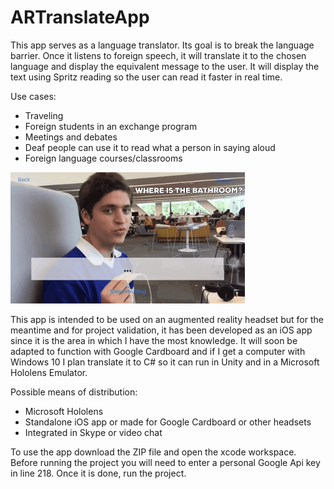 # ARTranslateApp

This app serves as a language translator. Its goal is to break the language barrier. Once it listens to foreign speech, it will translate it to the chosen language and display the equivalent message to the user. It will display the text using Spritz reading so the user can read it faster in real time.

Use cases:
- Traveling
- Foreign students in an exchange program
- Meetings and debates
- Deaf people can use it to read what a person in saying aloud
- Foreign language courses/classrooms

![](ARSpeech.gif)

This app is intended to be used on an augmented reality headset but for the meantime and for project validation, it has been developed as an iOS app since it is the area in which I have the most knowledge. It will soon be adapted to function with Google Cardboard and if I get a computer with Windows 10 I plan translate it to C# so it can run in Unity and in a Microsoft Hololens Emulator.

Possible means of distribution:
- Microsoft Hololens
- Standalone iOS app or made for Google Cardboard or other headsets
- Integrated in Skype or video chat

To use the app download the ZIP file and open the xcode workspace.
Before running the project you will need to enter a personal Google Api key in line 218.
Once it is done, run the project.
